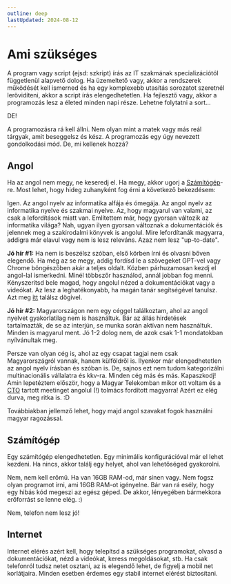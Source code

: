 ```yaml
---
outline: deep
lastUpdated: 2024-08-12
---
```

# Ami szükséges
A program vagy script (ejsd: szkript) írás az IT szakmának specializációtól függetlenül alapvető dolog. Ha üzemeltető vagy, akkor a rendszerek működését kell
ismerned és ha egy komplexebb utasítás sorozatot szeretnél lerövidíteni, akkor a script írás elengedhetetlen. Ha fejlesztő vagy, akkor a programozás lesz a
életed minden napi része. Lehetne folytatni a sort...

DE!

A programozásra rá kell állni. Nem olyan mint a matek vagy más reál tárgyak, amit beseggelsz és kész. A programozás egy úgy nevezett gondolkodási mód. De, mi
kellenek hozzá?

## Angol
Ha az angol nem megy, ne keseredj el. Ha megy, akkor ugorj a [Számítógép](#szamitogep)-re. Most lehet, hogy hideg zuhanyként fog érni a következő bekezdésem:

Igen. Az angol nyelv az informatika alfája és ómegája. Az angol nyelv az informatika nyelve és szakmai nyelve. Az, hogy magyarul van
valami, az csak a lefordítások miatt van. Említettem már, hogy gyorsan változik az informatika világa? Nah, ugyan ilyen gyorsan változnak a dokumentációk és
jelennek meg a szakirodalmi könyvek is angolul. Mire lefordítanák magyarra, addigra már elavul vagy nem is lesz releváns. Azaz nem lesz "up-to-date".

**Jó hír #1:** Ha nem is beszélsz szóban, első körben írni és olvasni bőven elegendő. Ha még az se megy, addig fordísd le a szövegeket GPT-vel vagy Chrome
böngészőben akár a teljes oldalt. Közben párhuzamosan kezdj el angol-lal ismerkedni. Minél többszőr használod, annál jobban fog menni.
Kényszerítsd bele magad, hogy angolul nézed a dokumentációkat vagy a videókat. Az lesz a leghatékonyabb, ha magán tanár segítségével tanulsz. Azt
meg [itt](https://www.facebook.com/groups/tanarok) találsz dögivel.

**Jó hír #2:** Magyarországon nem egy céggel találkoztam, ahol az angol nyelvet gyakorlatilag nem is használtuk. Bár az állás hirdetések tartalmazták, de se az
interjún, se munka során aktívan nem használtuk. Minden is magyarul ment. Jó 1-2 dolog nem, de azok csak 1-1 mondatokban nyílvánultak meg.

Persze van olyan cég is, ahol az egy csapat tagjai nem csak Magyarországról vannak, hanem külföldről is. Ilyenkor már elengedhetetlen az angol nyelv írásban és
szóban is. De, sajnos ezt nem tudom kategorizálni multinacionális vállalatra és kkv-ra. Minden cég más és más. Kapaszkodj! Amin lepetéztem először, hogy a
Magyar Telekomban mikor ott voltam és a [CTO](https://www.aarenson.hu/ceo-coo-cfo-cto-cio-mit-jelentenek-magyarul-ezek-a-roviditesek/) tartott meetinget
angolul (!) tolmács fordított magyarra! Azért ez elég durva, meg ritka is. :D

Továbbiakban jellemző lehet, hogy majd angol szavakat fogok használni magyar ragozással.

## Számítógép
Egy számítógép elengedhetetlen. Egy minimális konfigurációval már el lehet kezdeni. Ha nincs, akkor találj egy helyet, ahol van lehetőséged gyakorolni.

Nem, nem kell erőmű. Ha van 16GB RAM-od, már sínen vagy. Nem fogsz olyan programot írni, ami 16GB RAM-ot igényelne. Bár van rá esély, hogy egy hibás kód megeszi
az egész géped. De akkor, lényegében bármekkora erőforrást se lenne elég. :)

Nem, telefon nem lesz jó!

## Internet
Internet elérés azért kell, hogy telepítsd a szükséges programokat, olvasd a dokumentációkat, nézd a videókat, keress megoldásokat, stb. Ha csak telefonról
tudsz netet osztani, az is elegendő lehet, de figyelj a mobil net korlátjaira. Minden esetben érdemes egy stabil internet elérést biztosítani.

